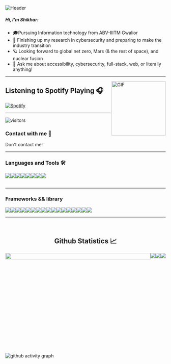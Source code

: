 ![Header](https://i.ibb.co/yhVLHDd/Slide-16-9-1.png)

##### Hi, I'm Shikhar:

- 🎓Pursuing Information technology from ABV-IIITM Gwalior
- :test_tube: Finishing up my research in cybersecurity and preparing to make the industry transition
- 🪐 Looking forward to global net zero, Mars (& the rest of space), and nuclear fusion
- :speech_balloon: Ask me about accessibility, cybersecurity, full-stack, web, or literally anything!

---

<img align="right" alt="GIF" height="170px" src="https://media.giphy.com/media/J5B1Y8QZnzXXbLQIBu/giphy.gif" />

## Listening to Spotify Playing 🎧

[![Spotify](https://novatorem.vercel.app/api/spotify)](https://open.spotify.com/user/n2t0w86173zp2aublab2yhzpb)

---

![visitors](https://visitor-badge.glitch.me/badge?page_id=shikhar13012001)

### Contact with me 📝
Don't contact me!
<br />

 ---
### Languages and Tools 🛠 
<div align="center"style="display:flex">
<img src="https://img.shields.io/badge/C%2B%2B-00599C?style=for-the-badge&logo=c%2B%2B&logoColor=white"/>
<img src="https://img.shields.io/badge/JavaScript-F7DF1E?style=for-the-badge&logo=javascript&logoColor=black"/>
<img src="https://img.shields.io/badge/TypeScript-007ACC?style=for-the-badge&logo=typescript&logoColor=white"/>
<img src="https://img.shields.io/badge/Java-ED8B00?style=for-the-badge&logo=java&logoColor=white"/>
<img src="https://img.shields.io/badge/json-5E5C5C?style=for-the-badge&logo=json&logoColor=white"/>
<img src="https://img.shields.io/badge/CSS3-1572B6?style=for-the-badge&logo=css3&logoColor=white"/>
<img src="https://img.shields.io/badge/HTML5-E34F26?style=for-the-badge&logo=html5&logoColor=white"/>
<img src="https://img.shields.io/badge/Kotlin-0095D5?&style=for-the-badge&logo=kotlin&logoColor=white"/>
 </div>

<br/>

 ---

### Frameworks && library 
<div align="center" style="display:flex">
<img src="https://img.shields.io/badge/Node.js-339933?style=for-the-badge&logo=nodedotjs&logoColor=white"/>
<img src="https://img.shields.io/badge/npm-CB3837?style=for-the-badge&logo=npm&logoColor=white"/>
<img src="https://img.shields.io/badge/Express.js-000000?style=for-the-badge&logo=express&logoColor=white"/>
<img src="https://img.shields.io/badge/Sass-CC6699?style=for-the-badge&logo=sass&logoColor=white"/>
<img src="https://img.shields.io/badge/Markdown-000000?style=for-the-badge&logo=markdown&logoColor=white"/>
<img src="https://img.shields.io/badge/Gatsby-663399?style=for-the-badge&logo=gatsby&logoColor=white"/>
<img src="https://img.shields.io/badge/React-20232A?style=for-the-badge&logo=react&logoColor=61DAFB"/>
<img src="https://img.shields.io/badge/Vue.js-35495E?style=for-the-badge&logo=vuedotjs&logoColor=4FC08D"/>
<img src="https://img.shields.io/badge/Bootstrap-563D7C?style=for-the-badge&logo=bootstrap&logoColor=white"/>
<img src="https://img.shields.io/badge/styled--components-DB7093?style=for-the-badge&logo=styled-components&logoColor=white"/>
<img src="https://img.shields.io/badge/Redux-593D88?style=for-the-badge&logo=redux&logoColor=white"/>
<img src="https://img.shields.io/badge/ThreeJs-black?style=for-the-badge&logo=three.js&logoColor=white"/>
<img src="https://img.shields.io/badge/Git-F05032?style=for-the-badge&logo=git&logoColor=white"/>
<img src="https://img.shields.io/badge/firebase-ffca28?style=for-the-badge&logo=firebase&logoColor=black"/>
<img src="https://img.shields.io/badge/next.js-000000?style=for-the-badge&logo=nextdotjs&logoColor=white"/>
<img src="https://img.shields.io/badge/npm-CB3837?style=for-the-badge&logo=npm&logoColor=white"/>
<img src="https://img.shields.io/badge/GraphQl-E10098?style=for-the-badge&logo=graphql&logoColor=white"/>
 
 </div>

---


<br/>

  <h2 align="center"> Github Statistics 📈 </h2>
 
<div align="center" style="display:flex!important;justify-content:center!important;">
 
<img src="https://github-profile-summary-cards.vercel.app/api/cards/profile-details?username=shikhar13012001&theme=github_dark" style="width:100%;height:auto;min-height:300px;" />
<img src="https://github-profile-summary-cards.vercel.app/api/cards/most-commit-language?username=shikhar13012001&theme=github_dark"/>
<img src="https://github-profile-summary-cards.vercel.app/api/cards/stats?username=shikhar13012001&theme=github_dark" />
<img src="https://github-profile-summary-cards.vercel.app/api/cards/productive-time?username=shikhar13012001&theme=github_dark" />
 
</div>
 
 ![github activity graph](https://activity-graph.herokuapp.com/graph?username=shikhar13012001&theme=dracula&layout=compact&title_color=FF69B4&hide_border=true&area=true)
